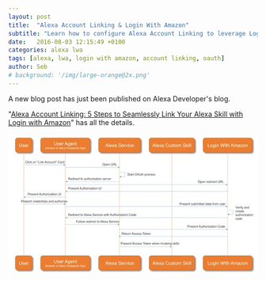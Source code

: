 ```yaml
---
layout: post
title:  "Alexa Account Linking & Login With Amazon"
subtitle: "Learn how to configure Alexa Account Linking to leverage Login With Amazon."
date:   2016-08-03 12:15:49 +0100
categories: alexa lwa
tags: [alexa, lwa, login with amazon, account linking, oauth]
author: Seb
# background: '/img/large-orange@2x.png'
---
```


A new blog post has just been published on Alexa Developer's blog.

"[Alexa Account Linking: 5 Steps to Seamlessly Link Your Alexa Skill with Login with Amazon][al_lwa_5steps]" has all the details.

![Here is the architecture:](/img/posts/2016-08-03-account-linking-lwa.jpg)

[al_lwa_5steps]: https://developer.amazon.com/blogs/post/Tx3CX1ETRZZ2NPC/Alexa-Account-Linking-5-Steps-to-Seamlessly-Link-Your-Alexa-Skill-with-Login-wit#
